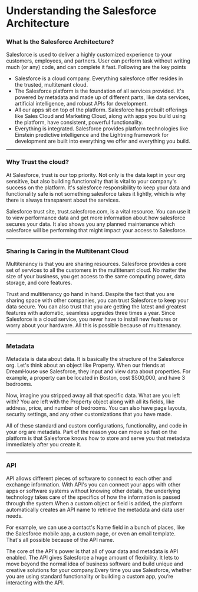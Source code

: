# Understanding the Salesforce Architecture

### What Is the Salesforce Architecture?

<p> Salesforce is used to deliver a highly customized experience to your customers, employees, and partners. User can perform task without writing much (or any) code, and can complete it fast. Following are the key points 

- Salesforce is a cloud company. Everything salesforce offer resides in the trusted, multitenant cloud.
- The Salesforce platform is the foundation of all services provided. It's powered by metadata and made up of different parts, like data services, artificial intelligence, and robust APIs for development.
- All our apps sit on top of the platform. Salesforce has prebuilt offerings like Sales Cloud and Marketing Cloud, along with apps you build using the platform, have consistent, powerful functionality.
- Everything is integrated. Salesforce provides platform technologies like Einstein predictive intelligence and the Lightning framework for development are built into everything we offer and everything you build. </p>

---

### Why Trust the cloud?

<p> At Salesforce, trust is our top priority. Not only is the data kept in your org sensitive, but also building functionality that is vital to your company's success on the platform. It's salesforce responsibility to keep your data and functionality safe is not something salesforce takes it lightly, which is why there is always transparent about the services. </p>

<p> Salesforce trust site, trust.salesforce.com, is a vital resource. You can use it to view performance data and get more information about how salesforce secures your data. It also shows you any planned maintenance which salesforce will be performing that might impact your access to Salesforce. </p>

---

### Sharing Is Caring in the Multitenant Cloud

 <p> Multitenancy is that you are sharing resources. Salesforce provides a core set of services to all the customers in the multitenant cloud. No matter the size of your business, you get access to the same computing power, data storage, and core features.</p>

<p> Trust and multitenancy go hand in hand. Despite the fact that you are sharing space with other companies, you can trust Salesforce to keep your data secure. You can also trust that you are getting the latest and greatest features with automatic, seamless upgrades three times a year. Since Salesforce is a cloud service, you never have to install new features or worry about your hardware. All this is possible because of multitenancy. </p>

---

### Metadata

Metadata is data about data. It is basically the structure of the Salesforce org. Let's think about an object like Property. When our friends at DreamHouse use Salesforce, they input and view data about properties. For example, a property can be located in Boston, cost $500,000, and have 3 bedrooms.

Now, imagine you stripped away all that specific data. What are you left with? You are left with the Property object along with all its fields, like address, price, and number of bedrooms. You can also have page layouts, security settings, and any other customizations that you have made.

All of these standard and custom configurations, functionality, and code in your org are metadata. Part of the reason you can move so fast on the platform is that Salesforce knows how to store and serve you that metadata immediately after you create it.

---

### API

API allows different pieces of software to connect to each other and exchange information. With API's you can connect your apps with other apps or software systems without knowing other details, the underlying technology takes care of the specifics of how the information is passed through the system.When a custom object or field is added, the platform automatically creates an API name to retrieve the metadata and data user needs.

For example, we can use a contact's Name field in a bunch of places, like the Salesforce mobile app, a custom page, or even an email template. That's all possible because of the API name.

The core of the API's power is that all of your data and metadata is API enabled. The API gives Salesforce a huge amount of flexibility. It lets to move beyond the normal idea of business software and build unique and creative solutions for your company.Every time you use Salesforce, whether you are using standard functionality or building a custom app, you’re interacting with the API.

